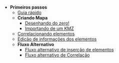 * **Primeiros passos**
    * [Guia rápido](primeiros_passos/guiarapido.md)
    * **Criando Mapa**
      * [Desenhando do zero!](primeiros_passos/desenho-zero.md)
      * [Importando de um KMZ](primeiros_passos/desenho-kmz.md)
    * [Correlacionando elementos](primeiros_passos/correlacionando-elementos.md)
    * [Edição de informações dos elementos](primeiros_passos/edicao-elementos.md)
    * **Fluxo Alternativo**
      * [Fluxo alternativo de inserção de elementos](primeiros_passos/desenho-zero-fluxo2.md)
      * [Fluxo alternativo de Correlação](primeiros_passos/correlacionando-elementos-fluxo2.md)

